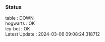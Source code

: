 ### Status


table : DOWN  
hogwarts : OK  
icy-bot : OK  
Latest Update : 2024-03-06 09:08:24.318712
